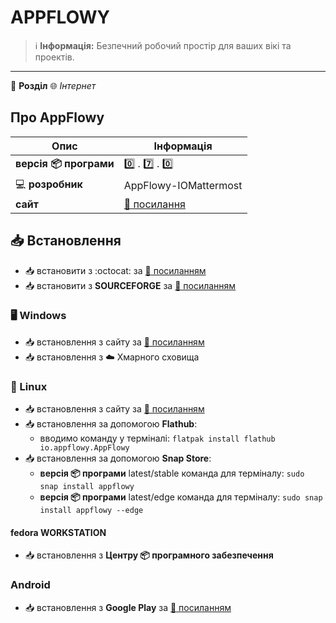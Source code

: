 # APPFLOWY


> :information_source: **Інформація:** Безпечний робочий простір для ваших вікі та проектів.

---

:open_file_folder: **Розділ** :globe_with_meridians: *Інтернет*

## Про AppFlowy

| Опис | Інформація |
| ---- | ---------- |
| **версія :package: програми** | :zero: . :seven: . :zero: |
| :computer: **розробник** | AppFlowy-IOMattermost |
| **сайт** | [:link: посилання](https://appflowy.io/) |

## :inbox_tray: Встановлення

- :inbox_tray: встановити з :octocat: за [:link: посиланням](https://github.com/AppFlowy-IO/AppFlowy/releases/tag/0.7.0)
- :inbox_tray: встановити з **SOURCEFORGE** за [:link: посиланням](https://sourceforge.net/projects/appflowy/files/0.7.0/)

### :desktop_computer: Windows

- :inbox_tray: встановлення з сайту за [:link: посиланням](https://appflowy.io/downloaded)
- :inbox_tray: встановлення з :cloud: Хмарного сховища

### :penguin: Linux

- :inbox_tray: встановлення з сайту за [:link: посиланням](https://appflowy.io/download)
- :inbox_tray: встановлення за допомогою **Flathub**:
  - вводимо команду у терміналі: `flatpak install flathub io.appflowy.AppFlowy`
- :inbox_tray: встановлення за допомогою **Snap Store**:
  - **версія :package: програми** latest/stable команда для терміналу: `sudo snap install appflowy`
  - **версія :package: програми** latest/edge команда для терміналу: `sudo snap install appflowy --edge`

#### fedora WORKSTATION

- :inbox_tray: встановлення з **Центру :package: програмного забезпечення**

### Android

- :inbox_tray: встановлення з **Google Play** за [:link: посиланням](https://play.google.com/store/search?q=appflowy&c=apps&hl=en_US)
